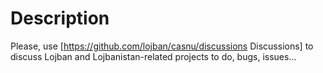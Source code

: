 # Description

Please, use [https://github.com/lojban/casnu/discussions Discussions] to discuss Lojban and Lojbanistan-related projects to do, bugs, issues...
